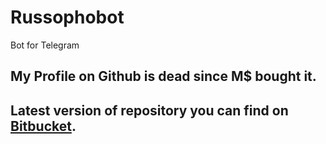 # Russophobot
Bot for Telegram

## My Profile on Github is dead since M$ bought it.
## Latest version of repository you can find on [Bitbucket](https://bitbucket.org/tinder-samurai/russophobot/).
